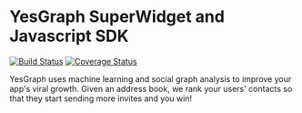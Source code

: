 # YesGraph SuperWidget and Javascript SDK

[![Build Status](https://travis-ci.org/YesGraph/yesgraph-superwidget.svg?branch=master)](https://travis-ci.org/YesGraph/yesgraph-superwidget)
[![Coverage Status](https://coveralls.io/repos/github/YesGraph/yesgraph-superwidget/badge.svg?branch=master)](https://coveralls.io/github/YesGraph/yesgraph-superwidget?branch=master)


YesGraph uses machine learning and social graph analysis to improve your app's viral growth. Given an address book, we rank your users' contacts so that they start sending more invites and you win!
